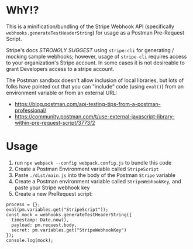 # WhY!? 

This is a minification/bundling of the Stripe Webhook API (specifically `webhooks.generateTestHeaderString`) for usage as a Postman Pre-Request Script.

Stripe's docs *STRONGLY SUGGEST* using `stripe-cli` for generating / mocking sample webhooks; however, usage of `stripe-cli` requires access to your organization's Stripe account.  In some cases it is not desireable to grant Developers access to a stripe account.

The Postman sandbox doesn't allow inclusion of local libraries, but lots of folks have pointed out that you can "include" code (using `eval()`) from an environment variable or from an external URL:
*  https://blog.postman.com/api-testing-tips-from-a-postman-professional/
*  https://community.postman.com/t/use-external-javascript-library-within-pre-request-script/3773/2


# Usage
1) run `npx webpack --config webpack.config.js` to bundle this code
2) Create a Postman Environment variable called `StripeScript`
3) Paste `./dist/main.js` into the body of the Postman `Stripe` variable
4) Create a Postman environment variable called `StripeWebhookKey`, and paste your Stripe webhook key
4) Create a new PreRequest script:
```
process = {};
eval(pm.variables.get("StripeScript"));
const mock = webhooks.generateTestHeaderString({
  timestamp: Date.now(),
  payload: pm.request.body,
  secret: pm.variables.get("StripeWebhookKey")
});
console.log(mock);
```
